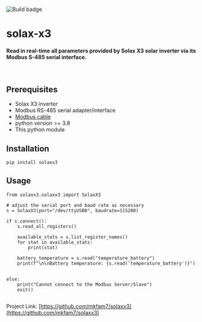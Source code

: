 ![Build badge](https://github.com/mkfam7/solaxx3/actions/workflows/python-package.yml/badge.svg)



# solax-x3
####  Read in real-time all parameters provided by Solax X3 solar inverter via its Modbus S-485 serial interface.

<br />

## Prerequisites

* Solax X3 inverter
* Modbus RS-485 serial adapter/interface
* [Modbus cable](https://github.com/mkfam7/solaxx3/blob/main/diagrams/rs485_cable.png)
* python version >= 3.8
* This python module

## Installation

```
pip install solaxx3
```  

## Usage


```
from solaxx3.solaxx3 import SolaxX3

# adjust the serial port and baud rate as necessary
s = SolaxX3(port="/dev/ttyUSB0", baudrate=115200)

if s.connect():
    s.read_all_registers()

    available_stats = s.list_register_names()
    for stat in available_stats:
        print(stat)

    battery_temperature = s.read("temperature_battery")
    print(f"\n\nBattery temperature: {s.read('temperature_battery')}")


else:
    print("Cannot connect to the Modbus Server/Slave")
    exit()


```

Project Link: [https://github.com/mkfam7/solaxx3](https://github.com/mkfam7/solaxx3)



